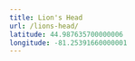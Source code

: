 ```yaml
---
title: Lion's Head
url: /lions-head/
latitude: 44.987635700000006
longitude: -81.25391660000001
---
```

